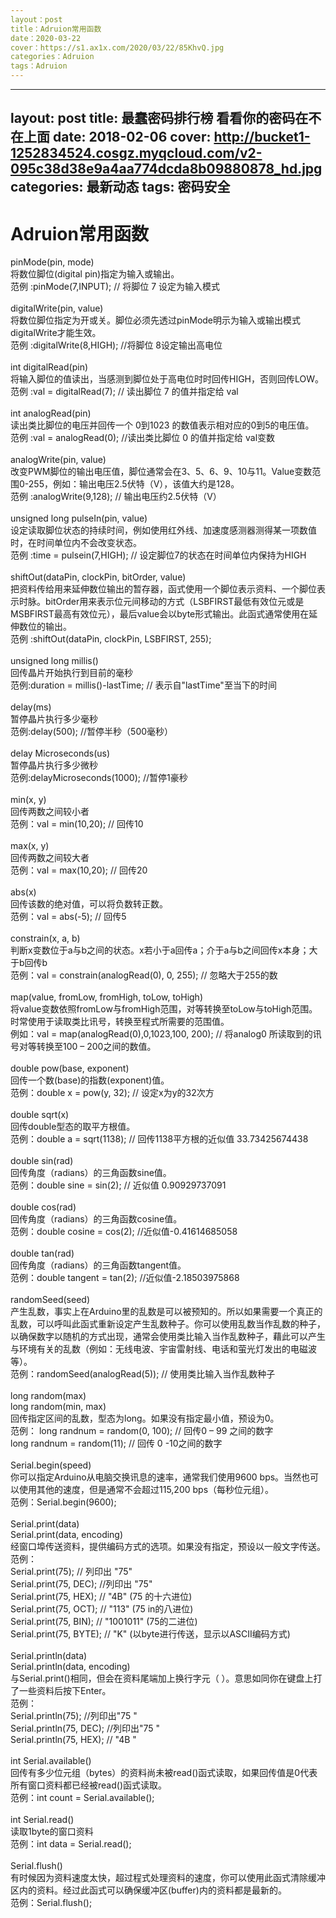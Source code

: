 ```yaml
---
layout：post
title：Adruion常用函数
date：2020-03-22  
cover：https://s1.ax1x.com/2020/03/22/85KhvQ.jpg
categories：Adruion
tags：Adruion
---
```

---
layout: post
title: 最蠢密码排行榜 看看你的密码在不在上面
date: 2018-02-06
cover: http://bucket1-1252834524.cosgz.myqcloud.com/v2-095c38d38e9a4aa774dcda8b09880878_hd.jpg
categories: 最新动态
tags: 密码安全
---
<!DOCTYPE html>
<html>
	<head>
		<meta charset="utf-8">
		<title>Adruion常用函数</title>
	</head>
	<body>
		<h1>Adruion常用函数</h1>
		<p>pinMode(pin, mode)<br>
将数位脚位(digital pin)指定为输入或输出。<br>
范例 :pinMode(7,INPUT); // 将脚位 7 设定为输入模式<br>
<br>
digitalWrite(pin, value)<br>
将数位脚位指定为开或关。脚位必须先透过pinMode明示为输入或输出模式digitalWrite才能生效。<br>
范例 :digitalWrite(8,HIGH); //将脚位 8设定输出高电位<br>
<br>
int digitalRead(pin)<br>
将输入脚位的值读出，当感测到脚位处于高电位时时回传HIGH，否则回传LOW。<br>
范例 :val = digitalRead(7); // 读出脚位 7 的值并指定给 val<br>
<br>
int analogRead(pin)<br>
读出类比脚位的电压并回传一个 0到1023 的数值表示相对应的0到5的电压值。<br>
范例 :val = analogRead(0); //读出类比脚位 0 的值并指定给 val变数<br>
<br>
analogWrite(pin, value)<br>
改变PWM脚位的输出电压值，脚位通常会在3、5、6、9、10与11。Value变数范围0-255，例如：输出电压2.5伏特（V），该值大约是128。<br>
范例 :analogWrite(9,128); // 输出电压约2.5伏特（V）<br>
<br>
unsigned long pulseIn(pin, value)<br>
设定读取脚位状态的持续时间，例如使用红外线、加速度感测器测得某一项数值时，在时间单位内不会改变状态。<br>
范例 :time = pulsein(7,HIGH); // 设定脚位7的状态在时间单位内保持为HIGH<br>
<br>
shiftOut(dataPin, clockPin, bitOrder, value)<br>
把资料传给用来延伸数位输出的暂存器，函式使用一个脚位表示资料、一个脚位表示时脉。bitOrder用来表示位元间移动的方式（LSBFIRST最低有效位元或是MSBFIRST最高有效位元），最后value会以byte形式输出。此函式通常使用在延伸数位的输出。<br>
范例 :shiftOut(dataPin, clockPin, LSBFIRST, 255);<br>
<br>
unsigned long millis()<br>
回传晶片开始执行到目前的毫秒<br>
范例:duration = millis()-lastTime; // 表示自"lastTime"至当下的时间<br>
<br>
delay(ms)<br>
暂停晶片执行多少毫秒<br>
范例:delay(500); //暂停半秒（500毫秒）<br>
<br>
delay Microseconds(us)<br>
暂停晶片执行多少微秒<br>
范例:delayMicroseconds(1000); //暂停1豪秒<br>
<br>
min(x, y)<br>
回传两数之间较小者<br>
范例：val = min(10,20); // 回传10<br>
<br>
max(x, y)<br>
回传两数之间较大者<br>
范例：val = max(10,20); // 回传20<br>
<br>
abs(x)<br>
回传该数的绝对值，可以将负数转正数。<br>
范例：val = abs(-5); // 回传5<br>
<br>
constrain(x, a, b)<br>
判断x变数位于a与b之间的状态。x若小于a回传a；介于a与b之间回传x本身；大于b回传b<br>
范例：val = constrain(analogRead(0), 0, 255); // 忽略大于255的数<br>
<br>
map(value, fromLow, fromHigh, toLow, toHigh)<br>
将value变数依照fromLow与fromHigh范围，对等转换至toLow与toHigh范围。时常使用于读取类比讯号，转换至程式所需要的范围值。<br>
例如：val = map(analogRead(0),0,1023,100, 200); // 将analog0 所读取到的讯号对等转换至100 – 200之间的数值。<br>
<br>
double pow(base, exponent)<br>
回传一个数(base)的指数(exponent)值。<br>
范例：double x = pow(y, 32); // 设定x为y的32次方<br>
<br>
double sqrt(x)<br>
回传double型态的取平方根值。<br>
范例：double a = sqrt(1138); // 回传1138平方根的近似值 33.73425674438<br>
<br>
double sin(rad)<br>
回传角度（radians）的三角函数sine值。<br>
范例：double sine = sin(2); // 近似值 0.90929737091<br>
<br>
double cos(rad)<br>
回传角度（radians）的三角函数cosine值。<br>
范例：double cosine = cos(2); //近似值-0.41614685058<br>
<br>
double tan(rad)<br>
回传角度（radians）的三角函数tangent值。<br>
范例：double tangent = tan(2); //近似值-2.18503975868<br>
<br>
randomSeed(seed)<br>
产生乱数，事实上在Arduino里的乱数是可以被预知的。所以如果需要一个真正的乱数，可以呼叫此函式重新设定产生乱数种子。你可以使用乱数当作乱数的种子，以确保数字以随机的方式出现，通常会使用类比输入当作乱数种子，藉此可以产生与环境有关的乱数（例如：无线电波、宇宙雷射线、电话和萤光灯发出的电磁波等）。<br>
范例：randomSeed(analogRead(5)); // 使用类比输入当作乱数种子<br>
<br>
long random(max)<br>
long random(min, max)<br>
回传指定区间的乱数，型态为long。如果没有指定最小值，预设为0。<br>
范例：  long randnum = random(0, 100); // 回传0 – 99 之间的数字<br>
long randnum = random(11); // 回传 0 -10之间的数字<br>
<br>
Serial.begin(speed)<br>
你可以指定Arduino从电脑交换讯息的速率，通常我们使用9600 bps。当然也可以使用其他的速度，但是通常不会超过115,200 bps（每秒位元组）。<br>
范例：Serial.begin(9600);<br>
<br>
Serial.print(data)<br>
Serial.print(data, encoding)<br>
经窗口埠传送资料，提供编码方式的选项。如果没有指定，预设以一般文字传送。<br>
范例：<br>
Serial.print(75); // 列印出 "75"<br>
Serial.print(75, DEC); //列印出 "75"<br>
Serial.print(75, HEX); // "4B" (75 的十六进位)<br>
Serial.print(75, OCT); // "113" (75 in的八进位)<br>
Serial.print(75, BIN); // "1001011" (75的二进位)<br>
Serial.print(75, BYTE); // "K" (以byte进行传送，显示以ASCII编码方式)<br>
<br>
Serial.println(data)<br>
Serial.println(data, encoding)<br>
与Serial.print()相同，但会在资料尾端加上换行字元（ ）。意思如同你在键盘上打了一些资料后按下Enter。<br>
范例：<br>
Serial.println(75); //列印出"75 "<br>
Serial.println(75, DEC); //列印出"75 "<br>
Serial.println(75, HEX); // "4B "<br>
<br>
int Serial.available()<br>
回传有多少位元组（bytes）的资料尚未被read()函式读取，如果回传值是0代表所有窗口资料都已经被read()函式读取。<br>
范例：int count = Serial.available();<br>
<br>
int Serial.read()<br>
读取1byte的窗口资料<br>
范例：int data = Serial.read();<br>
<br>
Serial.flush()<br>
有时候因为资料速度太快，超过程式处理资料的速度，你可以使用此函式清除缓冲区内的资料。经过此函式可以确保缓冲区(buffer)内的资料都是最新的。<br>
范例：Serial.flush();<br>
</p>
	</body>
</html>
